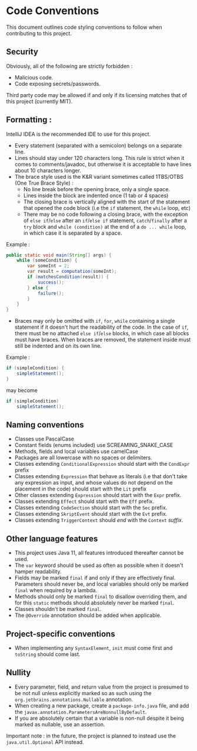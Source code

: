 # Code Conventions
This document outlines code styling conventions to follow when contributing to this project.

## Security

Obviously, all of the following are strictly forbidden :
 - Malicious code.
 - Code exposing secrets/passwords.

Third party code may be allowed if and only if its licensing matches that of this project (currently MIT).

## Formatting :
IntelliJ IDEA is the recommended IDE to use for this project.
 * Every statement (separated with a semicolon) belongs on a separate line.
 * Lines should stay under 120 characters long. This rule is strict when it comes to comments/javadoc, but otherwise it is acceptable to have lines about 10 characters longer.
 * The brace style used is the K&R variant sometimes called 1TBS/OTBS (One True Brace Style) :
	 * No line break before the opening brace, only a single space.
	 * Lines inside the block are indented once (1 tab or 4 spaces)
	 * The closing brace is vertically aligned with the start of the statement that opened the code block (i.e the `if` statement, the `while` loop, etc)
	 * There may be no code following a closing brace, with the exception of `else if`/`else` after an `if`/`else if` statement, `catch`/`finally` after a `try` block and `while (condition)` at the end of a `do ... while` loop, in which case it is separated by a space.

Example : 
```java
public static void main(String[] args) {
	while (someCondition) {
		var someInt = 2;
		var result = computation(someInt);
		if (matchesCondition(result)) {
			success();
		} else {
			failure();
		}
	}
}
```

 * Braces may only be omitted with `if`, `for`, `while` containing a single statement if it doesn't hurt the readability of the code. In the case of `if`, there must be no attached `else if`/`else` blocks, in which case all blocks must have braces. When braces are removed, the statement inside must still be indented and on its own line.

Example :
```java
if (simpleCondition) {
	simpleStatement();
}
```
may become
```java
if (simpleCondition)
	simpleStatement();
```

## Naming conventions

* Classes use PascalCase
* Constant fields (enums included) use SCREAMING_SNAKE_CASE
* Methods, fields and local variables use camelCase
* Packages are all lowercase with no spaces or delimiters.
* Classes extending `ConditionalExpression` should start with the `CondExpr` prefix
* Classes extending `Expression` that behave as literals (i.e that don't take any expression as input, and whose values do not depend on the placement in the code) should start with the `Lit` prefix
* Other classes extending `Expression` should start with the `Expr` prefix.
* Classes extending `Effect` should start with the `Eff` prefix.
* Classes extending `CodeSection` should start with the `Sec` prefix.
* Classes extending `SkriptEvent` should start with the `Evt` prefix.
* Classes extending `TriggerContext` should *end* with the `Context` *suffix*.

## Other language features

* This project uses Java 11, all features introduced thereafter cannot be used.
* The `var` keyword should be used as often as possible when it doesn't hamper readability.
* Fields may be marked `final` if and only if they are effectively final. Parameters should never be, and local variables should only be marked `final` when required by a lambda. 
* Methods should only be marked `final` to disallow overriding them, and for this `static` methods should absolutely never be marked `final`.
* Classes shouldn't be marked `final`.
* The `@Override` annotation should be added when applicable.

## Project-specific conventions

* When implementing any `SyntaxElement`, `init` must come first and `toString` should come last.

## Nullity

* Every parameter, field, and return value from the project is presumed to be not null unless explicitly marked so as such using the `org.jetbrains.annotations.Nullable` annotation.
* When creating a new package, create a `package-info.java` file, and add the `javax.annotation.ParametersAreNonnullByDefault`. 
* If you are absolutely certain that a variable is non-null despite it being marked as nullable, use an assertion.

Important note : in the future, the project is planned to instead use the `java.util.Optional` API instead.


